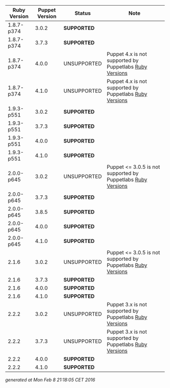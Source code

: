 | Ruby Version | Puppet Version | Status | Note |
|---|---|---|---|
|1.8.7-p374|3.0.2|**SUPPORTED**|
|1.8.7-p374|3.7.3|**SUPPORTED**|
|1.8.7-p374|4.0.0|UNSUPPORTED|Puppet 4.x is not supported by Puppetlabs [Ruby Versions](https://docs.puppetlabs.com/guides/platforms.html#ruby-versions)|
|1.8.7-p374|4.1.0|UNSUPPORTED|Puppet 4.x is not supported by Puppetlabs [Ruby Versions](https://docs.puppetlabs.com/guides/platforms.html#ruby-versions)|
|1.9.3-p551|3.0.2|**SUPPORTED**|
|1.9.3-p551|3.7.3|**SUPPORTED**|
|1.9.3-p551|4.0.0|**SUPPORTED**|
|1.9.3-p551|4.1.0|**SUPPORTED**|
|2.0.0-p645|3.0.2|UNSUPPORTED|Puppet <= 3.0.5 is not supported by Puppetlabs [Ruby Versions](https://docs.puppetlabs.com/guides/platforms.html#ruby-versions)|
|2.0.0-p645|3.7.3|**SUPPORTED**|
|2.0.0-p645|3.8.5|**SUPPORTED**|
|2.0.0-p645|4.0.0|**SUPPORTED**|
|2.0.0-p645|4.1.0|**SUPPORTED**|
|2.1.6|3.0.2|UNSUPPORTED|Puppet <= 3.0.5 is not supported by Puppetlabs [Ruby Versions](https://docs.puppetlabs.com/guides/platforms.html#ruby-versions)|
|2.1.6|3.7.3|**SUPPORTED**|
|2.1.6|4.0.0|**SUPPORTED**|
|2.1.6|4.1.0|**SUPPORTED**|
|2.2.2|3.0.2|UNSUPPORTED|Puppet 3.x is not supported by Puppetlabs [Ruby Versions](https://docs.puppetlabs.com/guides/platforms.html#ruby-versions)|
|2.2.2|3.7.3|UNSUPPORTED|Puppet 3.x is not supported by Puppetlabs [Ruby Versions](https://docs.puppetlabs.com/guides/platforms.html#ruby-versions)|
|2.2.2|4.0.0|**SUPPORTED**|
|2.2.2|4.1.0|**SUPPORTED**|
*generated at Mon Feb  8 21:18:05 CET 2016*
